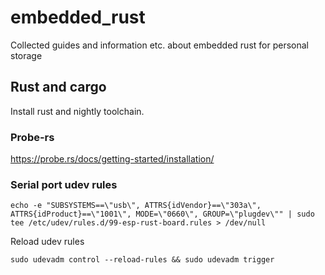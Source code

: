 # embedded_rust
Collected guides and information etc. about embedded rust for personal storage

## Rust and cargo

Install rust and nightly toolchain.

### Probe-rs
https://probe.rs/docs/getting-started/installation/

### Serial port udev rules
```
echo -e "SUBSYSTEMS==\"usb\", ATTRS{idVendor}==\"303a\", ATTRS{idProduct}==\"1001\", MODE=\"0660\", GROUP=\"plugdev\"" | sudo tee /etc/udev/rules.d/99-esp-rust-board.rules > /dev/null
```
Reload udev rules
```
sudo udevadm control --reload-rules && sudo udevadm trigger
```
